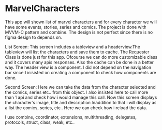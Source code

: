 # MarvelCharacters

This app will shown list of marvel characters and for every character we will have some events, stories, series and comics.
The project is done with MVVM-C pattern and combine. The design is not perfect since there is no figma design to depends on.

List Screen:
This screen includes a tableview and a headerview.The tableview will list the characters and save them to cache. The Requester Class is done just for this app.
Ofcourse we can do more customizable class and it covers many apis responses. Also the cache can be done in a better way.
The header view is a component. I did not depend on the navigation bar since I inisisted on creating a component to check how components are done.

Second Screen:
Here we can take the data from the character selected and the comics, series etc.. from this object. I also insisted here to call more 
than 1 api and check how i would manage this call.
Now this screen displays the character's image, title and description.Inaddition to that i will display as a list the comics, series, etc..
Here we can check how i reload the data.

I use combine, coordinator, extensions, multithreading, delegates, protocols, struct, class, weak, etc..

